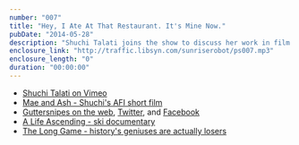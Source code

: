 ```yaml
---
number: "007"
title: "Hey, I Ate At That Restaurant. It's Mine Now."
pubDate: "2014-05-28"
description: "Shuchi Talati joins the show to discuss her work in film and storytelling, including her transition from fiction writing and literature studies to film, her experience in the directing program at the American Film Institute, and the joys (and sorrows) of trying to get a feature film made."
enclosure_link: "http://traffic.libsyn.com/sunriserobot/ps007.mp3"
enclosure_length: "0"
duration: "00:00:00"
---
```

- [Shuchi Talati on Vimeo](http://vimeo.com/shuchitalati)
- [Mae and Ash - Shuchi's AFI short film](http://vimeo.com/55165865)
- [Guttersnipes on the web](http://www.guttersnipesfilm.com/), [Twitter](https://twitter.com/GStheFilm), and [Facebook](https://www.facebook.com/guttersnipesfilm)
- [A Life Ascending - ski documentary](http://alifeascending.com/)
- [The Long Game - history's geniuses are actually losers](http://www.brainpickings.org/index.php/2014/05/23/the-long-game/)